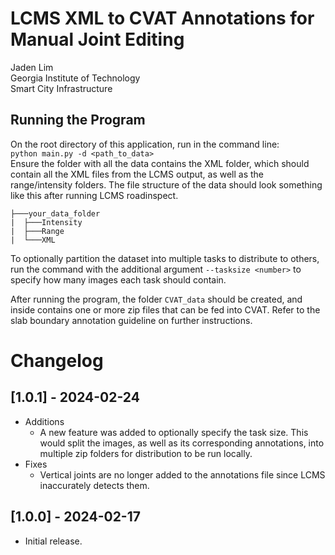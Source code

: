 # LCMS XML to CVAT Annotations for Manual Joint Editing
Jaden Lim  
Georgia Institute of Technology  
Smart City Infrastructure  

## Running the Program
On the root directory of this application, run in the command line:  
`python main.py -d <path_to_data>`  
Ensure the folder with all the data contains the XML folder, which should contain all the XML files from the LCMS output, as well as the range/intensity folders. The file structure of the data should look something like this after running LCMS roadinspect. 
```
├───your_data_folder  
|  ├───Intensity  
|  ├───Range  
|  └───XML  
```
To optionally partition the dataset into multiple tasks to distribute to others, run the command with the additional argument `--tasksize <number>` to specify how many images each task should contain.

After running the program, the folder `CVAT_data` should be created, and inside contains one or more zip files that can be fed into CVAT. Refer to the slab boundary annotation guideline on further instructions.


# Changelog
## [1.0.1] - 2024-02-24
* Additions
    * A new feature was added to optionally specify the task size. This would split the images, as well as its corresponding annotations, into multiple zip folders for distribution to be run locally. 
* Fixes
    * Vertical joints are no longer added to the annotations file since LCMS inaccurately detects them.
## [1.0.0] - 2024-02-17
* Initial release. 

